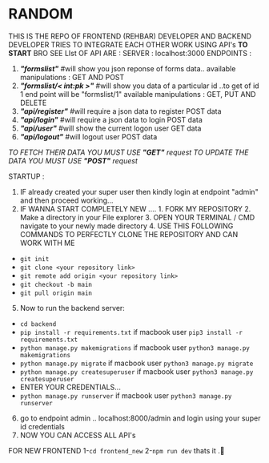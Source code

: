 # RANDOM
THIS IS THE REPO OF FRONTEND (REHBAR) DEVELOPER AND BACKEND DEVELOPER TRIES TO INTEGRATE EACH OTHER WORK USING API's
**TO START**
BRO SEE LIst OF API ARE :
SERVER : localhost:3000
ENDPOINTS : 
1. **_"formslist"_**                             #will show you json reponse of forms data.. available manipulations : GET AND POST
2. **_"formslist/< int:pk >"_**            #will show you data of a particular id ..to get of id 1 end point will be "formslist/1" available manipulations : 
   GET, PUT AND DELETE
 4. **_"api/register"_**  #will require a json data to register  POST data 
 4. **_"api/login"_**  #will require a json data to login        POST data
 4. **_"api/user"_**  #will show the current logon user       GET data
 4. **_"api/logout"_**  #will logout user       POST data


_TO FETCH THEIR DATA YOU MUST USE  **"GET"** request_ 
_TO UPDATE THE DATA YOU MUST USE  **"POST"** request_ 



STARTUP :
1. IF already created your super user then kindly login at endpoint "admin" and then proceed working... 
2. IF WANNA START COMPLETELY NEW .... 
        1. FORK MY REPOSITORY
        2. Make a directory in your File explorer
        3. OPEN YOUR TERMINAL / CMD navigate to your newly made directory
        4. USE THIS FOLLOWING COMMANDS TO PERFECTLY CLONE THE REPOSITORY AND CAN WORK WITH ME 

-   ` git init ` 
-  `git clone <your repository link>`
- `git remote add origin <your repository link>`
- `git checkout -b main`
- `git pull origin main`
5. Now to run the backend server:

- `cd backend ` 
- `pip install -r requirements.txt`   if macbook user `pip3 install -r requirements.txt`
- `python manage.py makemigrations`    if macbook user `python3 manage.py makemigrations`
- `python manage.py migrate`    if macbook user `python3 manage.py migrate`
- `python manage.py createsuperuser`  if macbook user `python3 manage.py createsuperuser`
- ENTER YOUR CREDENTIALS... 
- `python manage.py runserver`    if macbook user `python3 manage.py runserver`

6. go to endpoint admin .. localhost:8000/admin and login using your super id credentials 
7. NOW YOU CAN ACCESS ALL API's


FOR NEW FRONTEND 
1-`cd frontend_new`
2-`npm run dev`
thats it .🙂